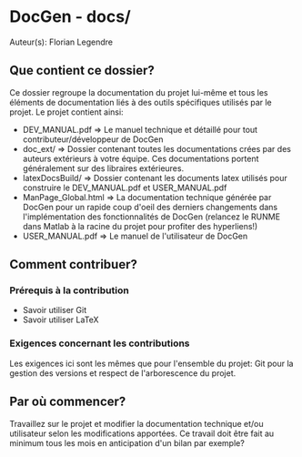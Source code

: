 # DocGen - docs/
Auteur(s): Florian Legendre



## Que contient ce dossier?

Ce dossier regroupe la documentation du projet lui-même et tous les éléments de documentation liés
à des outils spécifiques utilisés par le projet. Le projet contient ainsi:


- DEV_MANUAL.pdf => Le manuel technique et détaillé pour tout contributeur/développeur de DocGen
- doc_ext/ => Dossier contenant toutes les documentations crées par des auteurs extérieurs à votre équipe.
              Ces documentations portent généralement sur des libraires extérieures.
- latexDocsBuild/ => Dossier contenant les documents latex utilisés pour construire le DEV_MANUAL.pdf et USER_MANUAL.pdf
- ManPage_Global.html => La documentation technique générée par DocGen pour un rapide coup d'oeil des derniers changements
                         dans l'implémentation des fonctionnalités de DocGen (relancez le RUNME dans Matlab à la racine du projet
                         pour profiter des hyperliens!)
- USER_MANUAL.pdf => Le manuel de l'utilisateur de DocGen



## Comment contribuer?

### Prérequis à la contribution

* Savoir utiliser Git
* Savoir utiliser LaTeX

### Exigences concernant les contributions
Les exigences ici sont les mêmes que pour l'ensemble du projet: Git pour la gestion des versions et respect de l'arborescence
du projet.


## Par où commencer?
Travaillez sur le projet et modifier la documentation technique et/ou utilisateur selon les modifications apportées.
Ce travail doit être fait au minimum tous les mois en anticipation d'un bilan par exemple?

